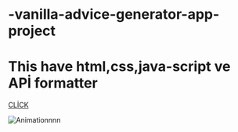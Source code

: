 # -vanilla-advice-generator-app-project
# This have html,css,java-script ve APİ formatter
[CLİCK](https://ozkan4186.github.io/vanilla-advice-generator-app-project/)

![Animationnnn](https://user-images.githubusercontent.com/109352349/193454353-039429b9-a23a-44c3-ab2d-9b0e79c83eaf.gif)
